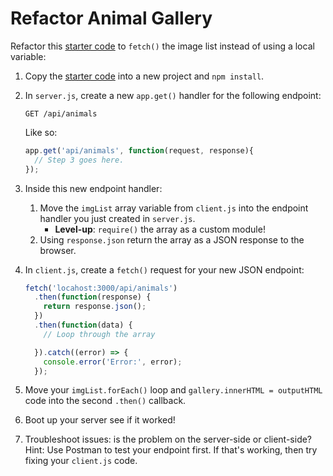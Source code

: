 # Refactor Animal Gallery
Refactor this [starter code](starter) to `fetch()` the image list instead of using a local variable:
1. Copy the [starter code](starter) into a new project and `npm install`.
2. In `server.js`, create a new `app.get()` handler for the following endpoint:

    ```
    GET /api/animals
    ```

    Like so:

    ```js
    app.get('api/animals', function(request, response){
      // Step 3 goes here.
    });
    ```
3. Inside this new endpoint handler:
    1. Move the `imgList` array variable from `client.js` into the endpoint handler you just created in `server.js`.
        - **Level-up**: `require()` the array as a custom module!
    2. Using `response.json` return the array as a JSON response to the browser.
4. In `client.js`, create a `fetch()` request for your new JSON endpoint:

    ```js
    fetch('locahost:3000/api/animals')
      .then(function(response) {
        return response.json();
      })
      .then(function(data) {
        // Loop through the array

      }).catch((error) => {
        console.error('Error:', error);
      });
    ```
5. Move your `imgList.forEach()` loop and `gallery.innerHTML = outputHTML` code into the second `.then()` callback.
6. Boot up your server see if it worked! 
7. Troubleshoot issues: is the problem on the server-side or client-side? Hint: Use Postman to test your endpoint first. If that's working, then try fixing your `client.js` code.